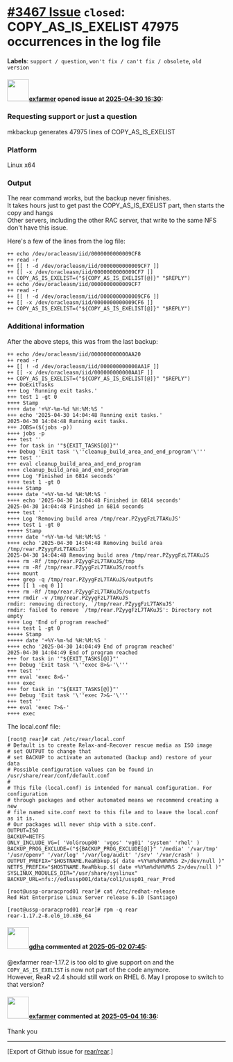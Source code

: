 # [\#3467 Issue](https://github.com/rear/rear/issues/3467) `closed`: COPY\_AS\_IS\_EXELIST 47975 occurrences in the log file

**Labels**: `support / question`, `won't fix / can't fix / obsolete`,
`old version`

#### <img src="https://avatars.githubusercontent.com/u/77739333?v=4" width="50">[exfarmer](https://github.com/exfarmer) opened issue at [2025-04-30 16:30](https://github.com/rear/rear/issues/3467):

### Requesting support or just a question

mkbackup generates 47975 lines of COPY\_AS\_IS\_EXELIST

### Platform

Linux x64

### Output

The rear command works, but the backup never finishes.  
It takes hours just to get past the COPY\_AS\_IS\_EXELIST part, then
starts the copy and hangs  
Other servers, including the other RAC server, that write to the same
NFS don't have this issue.

Here's a few of the lines from the log file:

    ++ echo /dev/oracleasm/iid/0000000000009CF8
    ++ read -r
    ++ [[ ! -d /dev/oracleasm/iid/0000000000009CF7 ]]
    ++ [[ -x /dev/oracleasm/iid/0000000000009CF7 ]]
    ++ COPY_AS_IS_EXELIST=("${COPY_AS_IS_EXELIST[@]}" "$REPLY")
    ++ echo /dev/oracleasm/iid/0000000000009CF7
    ++ read -r
    ++ [[ ! -d /dev/oracleasm/iid/0000000000009CF6 ]]
    ++ [[ -x /dev/oracleasm/iid/0000000000009CF6 ]]
    ++ COPY_AS_IS_EXELIST=("${COPY_AS_IS_EXELIST[@]}" "$REPLY")

### Additional information

After the above steps, this was from the last backup:

    ++ echo /dev/oracleasm/iid/000000000000AA20
    ++ read -r
    ++ [[ ! -d /dev/oracleasm/iid/000000000000AA1F ]]
    ++ [[ -x /dev/oracleasm/iid/000000000000AA1F ]]
    ++ COPY_AS_IS_EXELIST=("${COPY_AS_IS_EXELIST[@]}" "$REPLY")
    +++ DoExitTasks
    +++ Log 'Running exit tasks.'
    +++ test 1 -gt 0
    ++++ Stamp
    ++++ date '+%Y-%m-%d %H:%M:%S '
    +++ echo '2025-04-30 14:04:48 Running exit tasks.'
    2025-04-30 14:04:48 Running exit tasks.
    +++ JOBS=($(jobs -p))
    ++++ jobs -p
    +++ test ''
    +++ for task in '"${EXIT_TASKS[@]}"'
    +++ Debug 'Exit task '\''cleanup_build_area_and_end_program'\'''
    +++ test ''
    +++ eval cleanup_build_area_and_end_program
    ++++ cleanup_build_area_and_end_program
    ++++ Log 'Finished in 6814 seconds'
    ++++ test 1 -gt 0
    +++++ Stamp
    +++++ date '+%Y-%m-%d %H:%M:%S '
    ++++ echo '2025-04-30 14:04:48 Finished in 6814 seconds'
    2025-04-30 14:04:48 Finished in 6814 seconds
    ++++ test ''
    ++++ Log 'Removing build area /tmp/rear.PZyygFzL7TAKuJS'
    ++++ test 1 -gt 0
    +++++ Stamp
    +++++ date '+%Y-%m-%d %H:%M:%S '
    ++++ echo '2025-04-30 14:04:48 Removing build area /tmp/rear.PZyygFzL7TAKuJS'
    2025-04-30 14:04:48 Removing build area /tmp/rear.PZyygFzL7TAKuJS
    ++++ rm -Rf /tmp/rear.PZyygFzL7TAKuJS/tmp
    ++++ rm -Rf /tmp/rear.PZyygFzL7TAKuJS/rootfs
    ++++ mount
    ++++ grep -q /tmp/rear.PZyygFzL7TAKuJS/outputfs
    ++++ [[ 1 -eq 0 ]]
    ++++ rm -Rf /tmp/rear.PZyygFzL7TAKuJS/outputfs
    ++++ rmdir -v /tmp/rear.PZyygFzL7TAKuJS
    rmdir: removing directory, `/tmp/rear.PZyygFzL7TAKuJS'
    rmdir: failed to remove `/tmp/rear.PZyygFzL7TAKuJS': Directory not empty
    ++++ Log 'End of program reached'
    ++++ test 1 -gt 0
    +++++ Stamp
    +++++ date '+%Y-%m-%d %H:%M:%S '
    ++++ echo '2025-04-30 14:04:49 End of program reached'
    2025-04-30 14:04:49 End of program reached
    +++ for task in '"${EXIT_TASKS[@]}"'
    +++ Debug 'Exit task '\''exec 8>&-'\'''
    +++ test ''
    +++ eval 'exec 8>&-'
    ++++ exec
    +++ for task in '"${EXIT_TASKS[@]}"'
    +++ Debug 'Exit task '\''exec 7>&-'\'''
    +++ test ''
    +++ eval 'exec 7>&-'
    ++++ exec

The local.conf file:

    [root@ rear]# cat /etc/rear/local.conf
    # Default is to create Relax-and-Recover rescue media as ISO image
    # set OUTPUT to change that
    # set BACKUP to activate an automated (backup and) restore of your data
    # Possible configuration values can be found in /usr/share/rear/conf/default.conf
    #
    # This file (local.conf) is intended for manual configuration. For configuration
    # through packages and other automated means we recommend creating a new
    # file named site.conf next to this file and to leave the local.conf as it is.
    # Our packages will never ship with a site.conf.
    OUTPUT=ISO
    BACKUP=NETFS
    ONLY_INCLUDE_VG=( 'VolGroup00' 'vgos' 'vg01' 'system' 'rhel' )
    BACKUP_PROG_EXCLUDE=("${BACKUP_PROG_EXCLUDE[@]}" '/media' '/var/tmp' '/usr/openv' '/var/log' '/var/log/audit' '/srv' '/var/crash' )
    OUTPUT_PREFIX="$HOSTNAME.ReaRbkup.$( date +%Y%m%d%H%M%S 2>/dev/null )"
    NETFS_PREFIX="$HOSTNAME.ReaRbkup.$( date +%Y%m%d%H%M%S 2>/dev/null )"
    SYSLINUX_MODULES_DIR="/usr/share/syslinux"
    BACKUP_URL=nfs://edlussp001/data/col1/ussp01_rear_Prod

    [root@ussp-oraracprod01 rear]# cat /etc/redhat-release
    Red Hat Enterprise Linux Server release 6.10 (Santiago)

    [root@ussp-oraracprod01 rear]# rpm -q rear
    rear-1.17.2-8.el6_10.x86_64

#### <img src="https://avatars.githubusercontent.com/u/888633?u=cdaeb31efcc0048d3619651aa18dd4b76e636b21&v=4" width="50">[gdha](https://github.com/gdha) commented at [2025-05-02 07:45](https://github.com/rear/rear/issues/3467#issuecomment-2846581784):

@exfarmer rear-1.17.2 is too old to give support on and the
`COPY_AS_IS_EXELIST` is now not part of the code anymore.  
However, ReaR v2.4 should still work on RHEL 6. May I propose to switch
to that version?

#### <img src="https://avatars.githubusercontent.com/u/77739333?v=4" width="50">[exfarmer](https://github.com/exfarmer) commented at [2025-05-04 16:36](https://github.com/rear/rear/issues/3467#issuecomment-2849305014):

Thank you

------------------------------------------------------------------------

\[Export of Github issue for
[rear/rear](https://github.com/rear/rear).\]
